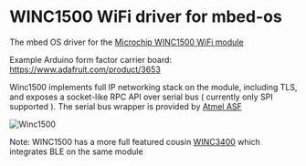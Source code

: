 # WINC1500 WiFi driver for mbed-os

The mbed OS driver for the [Microchip WINC1500 WiFi module](https://www.microchip.com/wwwproducts/en/ATwinc1500)

Example Arduino form factor carrier board: https://www.adafruit.com/product/3653

Winc1500 implements full IP networking stack on the module, including TLS, and exposes a socket-like RPC API over serial bus ( currently only SPI supported ). The serial bus wrapper is provided by [Atmel ASF](http://asf.atmel.com/docs/latest/)

![Winc1500](https://cdn-shop.adafruit.com/970x728/3653-00.jpg)

Note: WINC1500 has a more full featured cousin [WINC3400](https://www.microchip.com/wwwproducts/en/ATWINC3400) which integrates BLE on the same module
